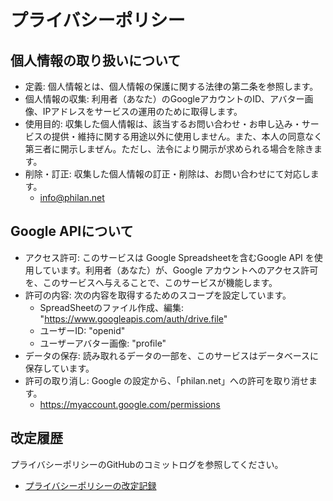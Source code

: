 # プライバシーポリシー

## 個人情報の取り扱いについて

- 定義: 個人情報とは、個人情報の保護に関する法律の第二条を参照します。
- 個人情報の収集: 利用者（あなた）のGoogleアカウントのID、アバター画像、IPアドレスをサービスの運用のために取得します。
- 使用目的: 収集した個人情報は、該当するお問い合わせ・お申し込み・サービスの提供・維持に関する用途以外に使用しません。また、本人の同意なく第三者に開示しまぜん。ただし、法令により開示が求められる場合を除きます。
- 削除・訂正: 収集した個人情報の訂正・削除は、お問い合わせにて対応します。
  - <info@philan.net>

## Google APIについて

- アクセス許可: このサービスは Google Spreadsheetを含むGoogle API を使用しています。利用者（あなた）が、Google アカウントへのアクセス許可を、このサービスへ与えることで、このサービスが機能します。
- 許可の内容: 次の内容を取得するためのスコープを設定しています。
  - SpreadSheetのファイル作成、編集: "https://www.googleapis.com/auth/drive.file"
  - ユーザーID: "openid"
  - ユーザーアバター画像: "profile"
- データの保存: 読み取れるデータの一部を、このサービスはデータベースに保存しています。
- 許可の取り消し: Google の設定から、「philan.net」への許可を取り消せます。
  - <https://myaccount.google.com/permissions>

## 改定履歴

プライバシーポリシーのGitHubのコミットログを参照してください。

- [プライバシーポリシーの改定記録][]

[プライバシーポリシーの改定記録]: https://github.com/azu/philan.net/commits/main/docs/ja/privacy-poicy.md
